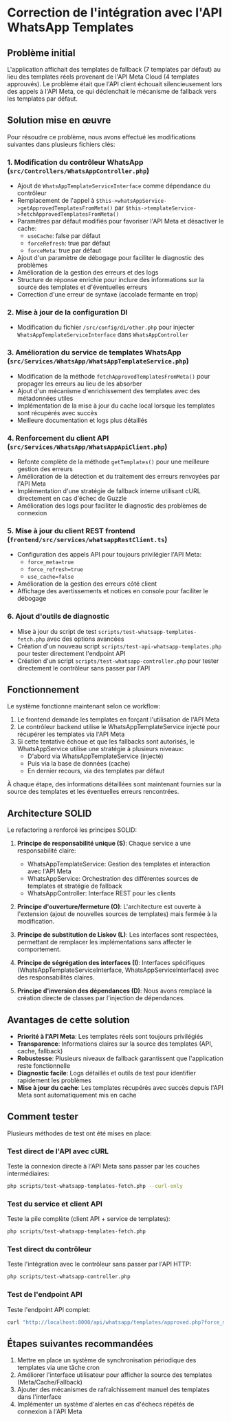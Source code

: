 # Correction de l'intégration avec l'API WhatsApp Templates

## Problème initial

L'application affichait des templates de fallback (7 templates par défaut) au lieu des templates réels provenant de l'API Meta Cloud (4 templates approuvés). Le problème était que l'API client échouait silencieusement lors des appels à l'API Meta, ce qui déclenchait le mécanisme de fallback vers les templates par défaut.

## Solution mise en œuvre

Pour résoudre ce problème, nous avons effectué les modifications suivantes dans plusieurs fichiers clés:

### 1. Modification du contrôleur WhatsApp (`src/Controllers/WhatsAppController.php`)

- Ajout de `WhatsAppTemplateServiceInterface` comme dépendance du contrôleur
- Remplacement de l'appel à `$this->whatsAppService->getApprovedTemplatesFromMeta()` par `$this->templateService->fetchApprovedTemplatesFromMeta()`
- Paramètres par défaut modifiés pour favoriser l'API Meta et désactiver le cache:
  - `useCache`: false par défaut
  - `forceRefresh`: true par défaut
  - `forceMeta`: true par défaut
- Ajout d'un paramètre de débogage pour faciliter le diagnostic des problèmes
- Amélioration de la gestion des erreurs et des logs
- Structure de réponse enrichie pour inclure des informations sur la source des templates et d'éventuelles erreurs
- Correction d'une erreur de syntaxe (accolade fermante en trop)

### 2. Mise à jour de la configuration DI

- Modification du fichier `/src/config/di/other.php` pour injecter `WhatsAppTemplateServiceInterface` dans `WhatsAppController`

### 3. Amélioration du service de templates WhatsApp (`src/Services/WhatsApp/WhatsAppTemplateService.php`)

- Modification de la méthode `fetchApprovedTemplatesFromMeta()` pour propager les erreurs au lieu de les absorber
- Ajout d'un mécanisme d'enrichissement des templates avec des métadonnées utiles
- Implémentation de la mise à jour du cache local lorsque les templates sont récupérés avec succès
- Meilleure documentation et logs plus détaillés

### 4. Renforcement du client API (`src/Services/WhatsApp/WhatsAppApiClient.php`)

- Refonte complète de la méthode `getTemplates()` pour une meilleure gestion des erreurs
- Amélioration de la détection et du traitement des erreurs renvoyées par l'API Meta
- Implémentation d'une stratégie de fallback interne utilisant cURL directement en cas d'échec de Guzzle
- Amélioration des logs pour faciliter le diagnostic des problèmes de connexion

### 5. Mise à jour du client REST frontend (`frontend/src/services/whatsappRestClient.ts`)

- Configuration des appels API pour toujours privilégier l'API Meta:
  - `force_meta=true`
  - `force_refresh=true`
  - `use_cache=false`
- Amélioration de la gestion des erreurs côté client
- Affichage des avertissements et notices en console pour faciliter le débogage

### 6. Ajout d'outils de diagnostic

- Mise à jour du script de test `scripts/test-whatsapp-templates-fetch.php` avec des options avancées
- Création d'un nouveau script `scripts/test-api-whatsapp-templates.php` pour tester directement l'endpoint API
- Création d'un script `scripts/test-whatsapp-controller.php` pour tester directement le contrôleur sans passer par l'API

## Fonctionnement

Le système fonctionne maintenant selon ce workflow:

1. Le frontend demande les templates en forçant l'utilisation de l'API Meta
2. Le contrôleur backend utilise le WhatsAppTemplateService injecté pour récupérer les templates via l'API Meta
3. Si cette tentative échoue et que les fallbacks sont autorisés, le WhatsAppService utilise une stratégie à plusieurs niveaux:
   - D'abord via WhatsAppTemplateService (injecté)
   - Puis via la base de données (cache)
   - En dernier recours, via des templates par défaut

À chaque étape, des informations détaillées sont maintenant fournies sur la source des templates et les éventuelles erreurs rencontrées.

## Architecture SOLID

Le refactoring a renforcé les principes SOLID:

1. **Principe de responsabilité unique (S)**: Chaque service a une responsabilité claire:
   - WhatsAppTemplateService: Gestion des templates et interaction avec l'API Meta
   - WhatsAppService: Orchestration des différentes sources de templates et stratégie de fallback
   - WhatsAppController: Interface REST pour les clients

2. **Principe d'ouverture/fermeture (O)**: L'architecture est ouverte à l'extension (ajout de nouvelles sources de templates) mais fermée à la modification.

3. **Principe de substitution de Liskov (L)**: Les interfaces sont respectées, permettant de remplacer les implémentations sans affecter le comportement.

4. **Principe de ségrégation des interfaces (I)**: Interfaces spécifiques (WhatsAppTemplateServiceInterface, WhatsAppServiceInterface) avec des responsabilités claires.

5. **Principe d'inversion des dépendances (D)**: Nous avons remplacé la création directe de classes par l'injection de dépendances.

## Avantages de cette solution

- **Priorité à l'API Meta**: Les templates réels sont toujours privilégiés
- **Transparence**: Informations claires sur la source des templates (API, cache, fallback)
- **Robustesse**: Plusieurs niveaux de fallback garantissent que l'application reste fonctionnelle
- **Diagnostic facile**: Logs détaillés et outils de test pour identifier rapidement les problèmes
- **Mise à jour du cache**: Les templates récupérés avec succès depuis l'API Meta sont automatiquement mis en cache

## Comment tester

Plusieurs méthodes de test ont été mises en place:

### Test direct de l'API avec cURL

Teste la connexion directe à l'API Meta sans passer par les couches intermédiaires:

```bash
php scripts/test-whatsapp-templates-fetch.php --curl-only
```

### Test du service et client API

Teste la pile complète (client API + service de templates):

```bash
php scripts/test-whatsapp-templates-fetch.php
```

### Test direct du contrôleur

Teste l'intégration avec le contrôleur sans passer par l'API HTTP:

```bash
php scripts/test-whatsapp-controller.php
```

### Test de l'endpoint API

Teste l'endpoint API complet:

```bash
curl "http://localhost:8000/api/whatsapp/templates/approved.php?force_meta=true&force_refresh=true&use_cache=false&debug=true"
```

## Étapes suivantes recommandées

1. Mettre en place un système de synchronisation périodique des templates via une tâche cron
2. Améliorer l'interface utilisateur pour afficher la source des templates (Meta/Cache/Fallback)
3. Ajouter des mécanismes de rafraîchissement manuel des templates dans l'interface
4. Implémenter un système d'alertes en cas d'échecs répétés de connexion à l'API Meta